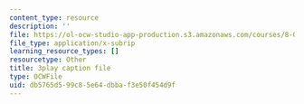```yaml
---
content_type: resource
description: ''
file: https://ol-ocw-studio-app-production.s3.amazonaws.com/courses/8-01sc-classical-mechanics-fall-2016/db5765d599c85e64dbbaf3e50f454d9f_NbXDgm7UyVM.srt
file_type: application/x-subrip
learning_resource_types: []
resourcetype: Other
title: 3play caption file
type: OCWFile
uid: db5765d5-99c8-5e64-dbba-f3e50f454d9f
---
```

